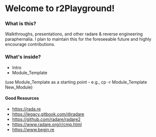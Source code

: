 # Welcome to r2Playground!

### What is this?

Walkthroughs, presentations, and other radare & reverse engineering paraphernalia. I plan to maintain this for the foreseeable future and highly encourage contributions.

### What's inside?

- Intro
- Module_Template

(use Module_Template as a starting point - e.g., cp -r Module_Template New_Module)

#### Good Resources

- https://rada.re
- https://legacy.gitbook.com/@radare
- https://github.com/radare/radare2
- https://www.radare.org/r/cmp.html
- https://www.begin.re
